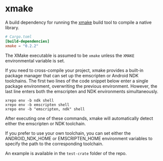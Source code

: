 # xmake

A build dependency for running the [xmake](https://xmake.io/) build tool to compile a native
library.

```toml
# Cargo.toml
[build-dependencies]
xmake = "0.2.2"
```

The XMake executable is assumed to be `xmake` unless the `XMAKE`
environmental variable is set.

If you need to cross-compile your project, xmake provides a built-in package manager that can set up the emscripten or Android NDK toolchains. The first two lines of the code snippet below enter a single package environment, overwriting the previous environment. However, the last line enters both the emscripten and NDK environments simultaneously.
```
xrepo env -b ndk shell
xrepo env -b emscripten shell
xrepo env -b "emscripten, ndk" shell
```
After executing one of these commands, xmake will automatically detect either the emscripten or NDK toolchain.

If you prefer to use your own toolchain, you can set either the ANDROID_NDK_HOME or EMSCRIPTEN_HOME environment variables to specify the path to the corresponding toolchain.

An example is available in the `test-crate` folder of the repo.